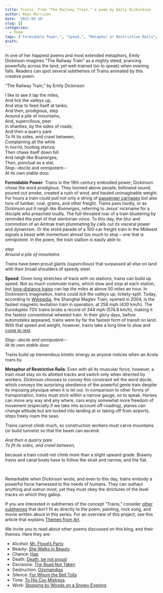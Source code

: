 ```yaml
---
title: Trains, from "The Railway Train," a poem by Emily Dickineson
author: Rees Morrison
date: '2021-05-10'
slug: []
categories:
  - Poem
tags: ["Formidable Power,", "Speed,", "Metaphor or Restrictive Rails", ]
draft: 
---
```


In one of her happiest poems and most extended metaphors, Emily Dickinson imagines “The Railway Train” as a mighty steed, prancing powerfully across the land, yet well-trained (so to speak) when evening falls.  Readers can spot several subthemes of Trains animated by this creative poem. 
 
<!--more-->


“The Railway Train,” by Emily Dickinson
 
I like to see it lap the miles,  
And lick the valleys up,  
And stop to feed itself at tanks;  
And then, prodigious, step   
Around a pile of mountains,  
And, supercilious, peer  
In shanties, by the sides of roads;  
And then a quarry pare   
To fit its sides, and crawl between,  
Complaining all the while  
In horrid, hooting stanza;  
Then chase itself down hill   
And neigh like Boanerges;  
Then, punctual as a star,  
Stop--docile and omnipotent--  
At its own stable door.   

**Formidable Power**:   Trains in the 19th century embodied power; Dickinson chose the word *prodigious*.  They loomed above people, bellowed sound, poured out smoke, created a rush of wind, and hauled unimaginable weight.   For hours a train could pull not only a string of [passenger carriages](Orient) but also tons of lumber, coal, grains, and other freight.   Trains pass loudly, or as Dickinson put it *neigh like Boanerges*, referring to Jesus’ nickname for a disciple who preached loudly.  The full-throated roar of a train blustering by reminded the poet of that stentorian voice.  To this day, the blur and commotion of an Amtrak train plummeting by calls out its visceral power and dynamism.  Or the stolid parade of a 100-car freight train in the Midwest signals a beast with momentum almost too much to stop – one that is *omnipotent*.  In the poem, the train stallion is easily able to 

*step*   
*Around a pile of mountains*  

Trains have been proud giants (*supercilious*) that surpassed all else on land with their broad shoulders of speedy steel.

**Speed**:  Given long stretches of track with no stations, trains can build up speed.  Not so much commuter trains, which slow and stop at each station, but [long-distance trains](Orleans) can *lap the miles* at above 50 miles an hour.  In Dickinson’s imagination, trains could *lick the valleys up*, lickety-split.  Today, according to [Wikipedia]( https://en.wikipedia.org/wiki/High-speed_rail), the Shanghai Maglev Train, opened in 2004, is the fastest magnetic levitation train in operation, at 258 mph (430 km/h). The Euroduplex TGV trains broke a record of 344 mph (574.8 km/h), making it the fastest conventional wheeled train.  In their glory days, before automobiles appeared, trains were by far the fastest form of transit on land.  
With that speed and weight, however, trains take a long time to slow and [come to rest](Lazare).  

*Stop--docile and omnipotent--*  
*At its own stable door.*  

Trains build up tremendous kinetic energy as anyone notices when an Acela roars by.

**Metaphor of Restrictive Rails**:  Even with all its muscular force, however, a train must stay on its allotted tracks and switch only when directed by workers.  Dickinson chooses to convey this constraint wit the word *docile*, which conveys the surprising obedience of the powerful genie train despite its imposing physique when it is let out.  In comparison to other forms of transportation, trains must stick within a narrow gauge, so to speak.  Horses can move any way and any where, cars enjoy somewhat more freedom of movement (especially if we take into account off-roading), planes can change altitude but are locked into landing at or taking off from airports, ships freely roam the seas.

Trains cannot climb much, so construction workers must carve mountains (or build tunnels) so that the beast can ascend:

*And then a quarry pare*  
*To fit its sides, and crawl between,*  

because a train could not climb more than a slight upward grade.  Brawny trains and canal boats have to follow the strait and narrow, and the flat.

&nbsp;

Remarkable when Dickinson wrote, and even to this day, trains embody a powerful force harnessed to the needs of humans.  They can outhaul anything and outrun most, yet they must obey the strictures of the level tracks on which they gallop.

If you are interested in subthemes of the concept “Trains,” consider [other subthemes](Add) that don’t fit as directly to the poem, painting, rock song, and movie written about in this series.  For an overview of this project, see this article that explains [Themes from Art](http://bit.ly/3sRXopI).


We invite you to read about other poems discussed on this blog, and their themes.  Here they are: 

* Alcohol: [Mr. Flood’s Party](https://themesfromart.com/post/2021-01-24-alcohol-flood-frost/alcohol/)
* Beauty: [She Walks in Beauty](https://themesfromart.com/post/2021-04-21-beauty-she-walks-in-beauty-a-poem-by-lord-byron/beautybyron/)
* Chance: [Hap](https://themesfromart.com/post/2021-03-14-chancehap/chancehap/)
* Death: [Death, be not proud](https://themesfromart.com/post/2021-05-03-death-from-death-be-not-proud-a-poem-by-john-donne/deathdonne/)
* Decisions: [The Road Not Taken](https://themesfromart.com/post/2021-02-08-decisions-from-the-road-not-taken-a-poem-by-robert-frost/decisionsroadfrost/)
* Destruction: [Ozymandias](https://themesfromart.com/post/2021-02-18-destruction-ozymandias-a-poem-by-percy-bysshe-shelley/destructoz/)
* Silence: [For Whom the Bell Tolls](https://themesfromart.com/post/2021-04-08-silencedonne/silencedonne/)
* Time: [To His Coy Mistress](https://themesfromart.com/post/2021-03-08-time-to-his-coy-mistress-by-andrew-marvell/timecoy/)
* Work: [Stopping by Woods on a Snowy Evening](https://themesfromart.com/post/2021-02-26-worksnowy/worksnowy/)

